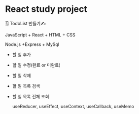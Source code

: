 # React study project

🗓️ TodoList 만들기✍️

JavaScript + React + HTML + CSS

Node.js +Express + MySql

- 할 일 추가
- 할 일 수정(완료 or 미완료)
- 할 일 삭제
- 할 일 목록 검색
- 할 일 목록 전체 조회

  useReducer, useEffect, useContext, useCallback, useMemo
